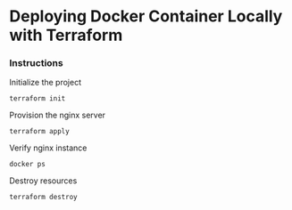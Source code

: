 # Deploying Docker Container Locally with Terraform 

### Instructions

Initialize the project
```
terraform init
```

Provision the nginx server
```
terraform apply
```

Verify nginx instance
```
docker ps
```

Destroy resources
```
terraform destroy
```

